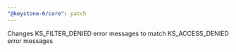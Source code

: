 ```yaml
---
"@keystone-6/core": patch
---
```


Changes KS_FILTER_DENIED error messages to match KS_ACCESS_DENIED error messages
